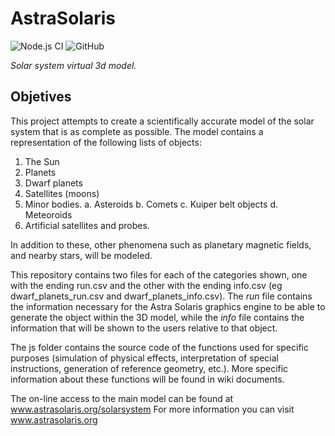 # AstraSolaris
![Node.js CI](https://github.com/SEscobedo/AstraSolaris/workflows/Node.js%20CI/badge.svg)
![GitHub](https://img.shields.io/github/license/SEscobedo/AstraSolaris)

_Solar system virtual 3d model._

## Objetives
This project attempts to create a scientifically accurate model of the solar system that is as complete as possible.
The model contains a representation of the following lists of objects:

1. The Sun
2. Planets
3. Dwarf planets
3. Satellites (moons)
4. Minor bodies.
  a. Asteroids
  b. Comets
  c. Kuiper belt objects
  d. Meteoroids
5. Artificial satellites and probes.

In addition to these, other phenomena such as planetary magnetic fields, and nearby stars, will be modeled.

This repository contains two files for each of the categories shown, one with the ending run.csv and the other with the ending info.csv (eg dwarf_planets_run.csv and dwarf_planets_info.csv). The _run_ file contains the information necessary for the Astra Solaris graphics engine to be able to generate the object within the 3D model, while the _info_ file contains the information that will be shown to the users relative to that object.

The js folder contains the source code of the functions used for specific purposes (simulation of physical effects, interpretation of special instructions, generation of reference geometry, etc.). More specific information about these functions will be found in wiki documents.

The on-line access to the main model can be found at www.astrasolaris.org/solarsystem
For more information you can visit www.astrasolaris.org




